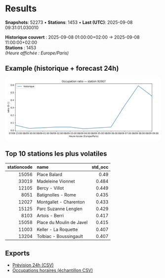 # Results

**Snapshots**: 52273  •  **Stations**: 1453  •  **Last (UTC)**: 2025-09-08 09:31:01.030010

**Historique couvert** : 2025-09-08 01:00:00+02:00 → 2025-09-08 11:00:00+02:00  
**Stations** : 1453  
*(Heure affichée : Europe/Paris)*

## Example (historique + forecast 24h)
![sample](assets/sample_forecast.png)

## Top 10 stations les plus volatiles
|   stationcode | name                     |   std_occ |
|--------------:|:-------------------------|----------:|
|         15056 | Place Balard             |     0.49  |
|         33019 | Madeleine Vionnet        |     0.484 |
|         12105 | Bercy - Villot           |     0.449 |
|          8051 | Batignolles - Rome       |     0.435 |
|         12027 | Montgallet - Charenton   |     0.433 |
|         15125 | Parc Suzanne Lenglen     |     0.429 |
|          8103 | Artois - Berri           |     0.417 |
|         15058 | Place du Moulin de Javel |     0.415 |
|         11003 | Keller - La Roquette     |     0.407 |
|         13204 | Tolbiac - Boussingault   |     0.407 |

## Exports
- [Prévision 24h (CSV)](exports/velib_forecast_24h.csv)
- [Occupations horaires (échantillon CSV)](exports/velib_hourly.csv)